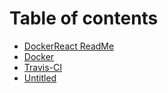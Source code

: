 # Table of contents

* [DockerReact ReadMe](README.md)
* [Docker](docker.md)
* [Travis-CI](travis-ci.md)
* [Untitled](untitled.md)

